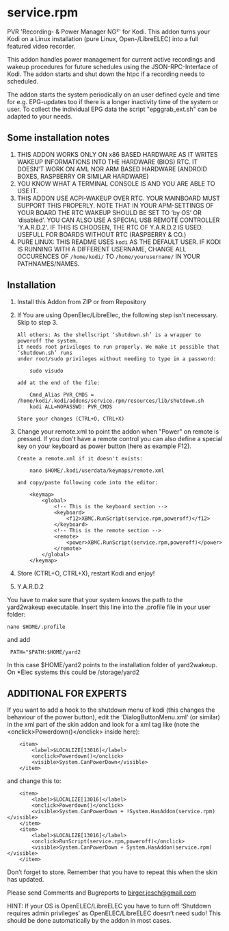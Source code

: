 service.rpm
===========

PVR 'Recording- & Power Manager NG²' for Kodi. This addon turns your Kodi on a Linux installation (pure Linux, Open-/LibreELEC) 
into a full featured video recorder.

This addon handles power management for current active recordings and wakeup procedures for future schedules using 
the JSON-RPC-Interface of Kodi. The addon starts and shut down the htpc if a recording needs to scheduled. 

The addon starts the system periodically on an user defined cycle and time for e.g. EPG-updates too if there is a longer 
inactivity time of the system or user. To collect the individual EPG data the script "epggrab_ext.sh" can be adapted to your needs.


Some installation notes
-----------------------
1.  THIS ADDON WORKS ONLY ON x86 BASED HARDWARE AS IT WRITES WAKEUP INFORMATIONS INTO THE HARDWARE (BIOS) RTC. IT DOESN'T WORK ON AML NOR ARM BASED HARDWARE (ANDROID BOXES, RASPBERRY OR SIMILAR HARDWARE)
2.	YOU KNOW WHAT A TERMINAL CONSOLE IS AND YOU ARE ABLE TO USE IT.
3.	THIS ADDON USE ACPI-WAKEUP OVER RTC. YOUR MAINBOARD MUST SUPPORT THIS PROPERLY. NOTE THAT IN YOUR APM-SETTINGS OF 
    YOUR BOARD THE RTC WAKEUP SHOULD BE SET TO ‘by OS’ OR ‘disabled’. YOU CAN ALSO USE A SPECIAL USB REMOTE CONTROLLER 'Y.A.R.D.2'. 
    IF THIS IS CHOOSEN, THE RTC OF Y.A.R.D.2 IS USED. USEFULL FOR BOARDS WITHOUT RTC (RASPBERRY & CO.)
4.	PURE LINUX: THIS README USES ```kodi``` AS THE DEFAULT USER. IF KODI IS RUNNING WITH A DIFFERENT USERNAME, CHANGE ALL 
OCCURENCES OF ```/home/kodi/``` TO ```/home/yourusername/``` IN YOUR PATHNAMES/NAMES.

Installation
------------

1.	Install this Addon from ZIP or from Repository

2.	If You are using OpenElec/LibreElec, the following step isn’t necessary. Skip to step 3.

        All others: As the shellscript ‘shutdown.sh’ is a wrapper to poweroff the system, 
        it needs root privileges to run properly. We make it possible that ‘shutdown.sh’ runs 
        under root/sudo privileges without needing to type in a password:
    
            sudo visudo
    
        add at the end of the file:
        
            Cmnd_Alias PVR_CMDS = /home/kodi/.kodi/addons/service.rpm/resources/lib/shutdown.sh
            kodi ALL=NOPASSWD: PVR_CMDS
    
        Store your changes (CTRL+O, CTRL+X)

3.	Change your remote.xml to point the addon when "Power" on remote is pressed. If you don't have a remote 
control you can also define a special key on your keyboard as power button (here as example F12).

        Create a remote.xml if it doesn't exists:
    
            nano $HOME/.kodi/userdata/keymaps/remote.xml
    
        and copy/paste following code into the editor: 
    
            <keymap>
                <global>
                    <!-- This is the keyboard section -->
                    <keyboard>
                        <f12>XBMC.RunScript(service.rpm,poweroff)</f12>
                    </keyboard>
                    <!-- This is the remote section -->
                    <remote>
                        <power>XBMC.RunScript(service.rpm,poweroff)</power>
                    </remote>
                </global>
            </keymap>

4.	Store (CTRL+O, CTRL+X), restart Kodi and enjoy!

5.  Y.A.R.D.2

You have to make sure that your system knows the path to the yard2wakeup executable. Insert this line into the .profile file in your user folder:

    nano $HOME/.profile
    
and add

     PATH="$PATH:$HOME/yard2
     
In this case $HOME/yard2 points to the installation folder of yard2wakeup. On *Elec systems this could be /storage/yard2


ADDITIONAL FOR EXPERTS
----------------------

If you want to add a hook to the shutdown menu of kodi (this changes the behaviour of the power button), edit the ‘DialogButtonMenu.xml’ 
(or similar) in the xml part of the skin addon and look for a xml tag like (note the &lt;onclick&gt;Powerdown()&lt;/onclick&gt; inside here):

        <item>
            <label>$LOCALIZE[13016]</label>
            <onclick>Powerdown()</onclick>
            <visible>System.CanPowerDown</visible>
        </item>

and change this to:

        <item>
            <label>$LOCALIZE[13016]</label>
            <onclick>Powerdown()</onclick>
            <visible>System.CanPowerDown + !System.HasAddon(service.rpm)</visible>
        </item>
        <item>
            <label>$LOCALIZE[13016]</label>
            <onclick>RunScript(service.rpm,poweroff)</onclick>
            <visible>System.CanPowerDown + System.HasAddon(service.rpm)</visible>
        </item>

Don’t forget to store. Remember that you have to repeat this when the skin has updated.

Please send Comments and Bugreports to birger.jesch@gmail.com

HINT: If your OS is OpenELEC/LibreELEC you have to turn off ‘Shutdown requires admin privileges’ as OpenELEC/LibreELEC doesn’t need sudo! 
This should be done automatically by the addon in most cases.
